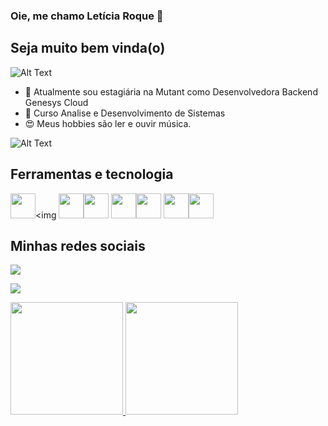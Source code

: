 ### Oie, me chamo Letícia Roque  👋
## Seja muito bem vinda(o)


![Alt Text](https://media.giphy.com/media/HwePORLAGGJOw/giphy.gif)



- 🔭 Atualmente sou estagiária na Mutant como Desenvolvedora Backend Genesys Cloud
- 🌱 Curso Analise e Desenvolvimento de Sistemas
- :heart_eyes: Meus hobbies são ler e ouvir música.



![Alt Text](https://media.giphy.com/media/xUPGcEliCc7bETyfO8/giphy.gif)






## Ferramentas e tecnologia
<img src="https://cdn.jsdelivr.net/gh/devicons/devicon/icons/css3/css3-original.svg" width="40" height="40" /><img 
<img src="https://cdn.jsdelivr.net/gh/devicons/devicon/icons/java/java-plain.svg"  width="40" height="40"/><img src="https://cdn.jsdelivr.net/gh/devicons/devicon/icons/mysql/mysql-plain-wordmark.svg" width="40" height="40"/>
<img src="https://cdn.jsdelivr.net/gh/devicons/devicon/icons/nodejs/nodejs-original-wordmark.svg"  width="40" height="40"/><img src="https://cdn.jsdelivr.net/gh/devicons/devicon/icons/python/python-plain.svg" width="40" height="40" />
<img src="https://cdn.jsdelivr.net/gh/devicons/devicon/icons/react/react-original.svg" width="40" height="40"/><img src="https://cdn.jsdelivr.net/gh/devicons/devicon/icons/trello/trello-plain.svg" width="40" height="40"/>


## Minhas redes sociais
<a href="https://www.linkedin.com/in/let%C3%ADcia-r-olive/" target="_blank"><img src="https://img.shields.io/badge/-LinkedIn-%230077B5?style=for-the-badge&logo=linkedin&logoColor=white" target="_blank"></a>

<a href="https://www.instagram.com/letty.r.real/" target="_blank"><img src="https://img.shields.io/badge/-Instagram-%23E4405F?style=for-the-badge&logo=instagram&logoColor=white" target="_blank"></a>



<div>
<a href="https://github.com/letty-Rock">
<img height="180em" src="https://github-readme-stats.vercel.app/api/top-langs/?username=letty-Rock&layout=compact&langs_count=7&theme=dracula"/>
<img height="180em" src="https://github-readme-stats.vercel.app/api?username=letty-Rock&show_icons=true&theme=dracula&include_all_commits=true&count_private=true"/>
</div>
